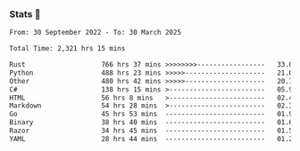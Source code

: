 ### Stats 👋
<!--START_SECTION:waka-->

```txt
From: 30 September 2022 - To: 30 March 2025

Total Time: 2,321 hrs 15 mins

Rust                   766 hrs 37 mins >>>>>>>>-----------------   33.03 %
Python                 488 hrs 23 mins >>>>>--------------------   21.04 %
Other                  480 hrs 42 mins >>>>>--------------------   20.71 %
C#                     138 hrs 15 mins >------------------------   05.96 %
HTML                   56 hrs 8 mins   >------------------------   02.42 %
Markdown               54 hrs 28 mins  >------------------------   02.35 %
Go                     45 hrs 53 mins  -------------------------   01.98 %
Binary                 38 hrs 40 mins  -------------------------   01.67 %
Razor                  34 hrs 45 mins  -------------------------   01.50 %
YAML                   28 hrs 44 mins  -------------------------   01.24 %
```

<!--END_SECTION:waka-->

<!--
**buhaytza2005/buhaytza2005** is a ✨ _special_ ✨ repository because its `README.md` (this file) appears on your GitHub profile.

Here are some ideas to get you started:

- 🔭 I’m currently working on ...
- 🌱 I’m currently learning ...
- 👯 I’m looking to collaborate on ...
- 🤔 I’m looking for help with ...
- 💬 Ask me about ...
- 📫 How to reach me: ...
- 😄 Pronouns: ...
- ⚡ Fun fact: ...
-->


